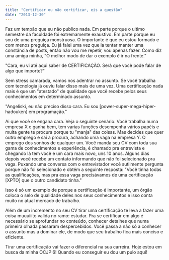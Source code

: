 ```yaml
---
title: "Certificar ou não certificar, eis a questão"
date: "2013-12-30"
---
```


Faz um tempão que eu não publico nada. Em parte porque o ultimo semestre da faculdade foi extremamente exaustivo. Em parte porque eu sou de uma preguiça monstruosa. O importante é que eu estou formado e com menos preguiça. Eu já falei uma vez que ia tentar manter uma constância de posts, então não vou me repetir, vou apenas fazer. Como diz uma amiga minha, "O melhor modo de dar o exemplo é ir na frente."

"Cara, eu vi até aqui saber de CERTIFICAÇÃO. Será que você pode falar de algo que importe?"

Sem stress camarada, vamos nos adentrar no assunto. Se você trabalha com tecnologia já ouviu falar disso mais de uma vez. Uma certificação nada mais é que um "atestado" de qualidade que você recebe pelos seus conhecimentos em determinado assunto.

"Angeliski, eu não preciso disso cara. Eu sou \[power-super-mega-hiper-hadouken\] em programação."

Ai que você se engana cara. Veja o seguinte cenário: Você trabalha numa empresa X e ganha bem, tem varias funções desempenha vários papéis e muita gente te procura porque tu "manja" das coisas. Mas decides que quer outro emprego e sai a procura, achando uma vaga na empresa Y. O emprego dos sonhos de qualquer um. Você manda seu CV com toda sua gama de conhecimentos e experiência, é chamado pra entrevista e chegando lá tem você e um cara mais novo, uns 10 anos. Alguns dias depois você recebe um contato informando que não foi selecionado pra vaga. Puxando uma conversa com o entrevistador você sutilmente pergunta porque não foi selecionado e obtém a seguinte resposta: "Você tinha todas as qualificações, mas pra essa vaga precisávamos de uma certificação \[XPTO\] que o outro candidato tinha."

Isso é só um exemplo de porque a certificação é importante, um órgão coloca o selo de qualidade deles nos seus conhecimentos e isso conta muito no atual mercado de trabalho.

Além de um incremento no seu CV tirar uma certificação te leva a fazer uma coisa muuuiiito valida no ramo: estudar. Pra se certificar em algo é necessário se aprofundar no conteúdo, conhecer detalhes que numa primeira olhada passaram despercebidos. Você passa a não só a conhecer o assunto mas a dominar ele, de modo que seu trabalho fica mais conciso e eficiente.

Tirar uma certificação vai fazer o diferencial na sua carreira. Hoje estou em busca da minha OCJP 6! Quando eu conseguir eu dou um pulo aqui!


<Signature />